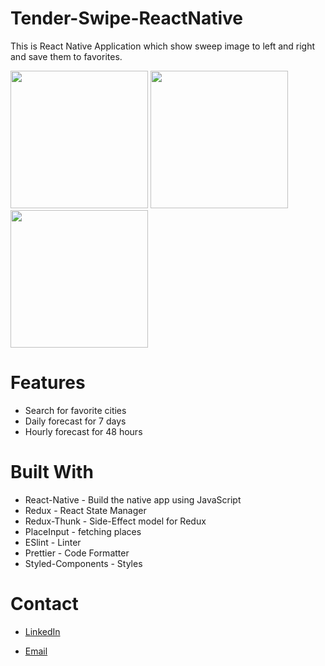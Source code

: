 # Tender-Swipe-ReactNative
This is React Native Application which show sweep image to left and right and save them to favorites.

<img src = "https://i.ibb.co/f9CD2WM/1.png" width ="220" /> <img src = "https://i.ibb.co/D1N2XRL/2.png" width ="220"/> <img src = "https://i.ibb.co/HqGDZs6/3.png" width ="220" /> 

# Features
- Search for favorite cities
- Daily forecast for 7 days
- Hourly forecast for 48 hours

# Built With
- React-Native - Build the native app using JavaScript
- Redux - React State Manager
- Redux-Thunk - Side-Effect model for Redux
- PlaceInput - fetching places
- ESlint - Linter
- Prettier - Code Formatter
- Styled-Components - Styles

# Contact
- [LinkedIn](https://www.linkedin.com/in/ali-babaei-709684167)

- [Email](mailto:ali.babaei69@yahoo.com)
 
